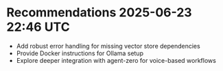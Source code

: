 # Recommendations 2025-06-23 22:46 UTC
- Add robust error handling for missing vector store dependencies
- Provide Docker instructions for Ollama setup
- Explore deeper integration with agent-zero for voice-based workflows
